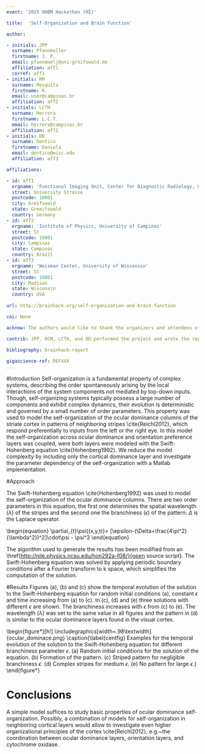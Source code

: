 ```yaml
---
event: '2015 OHBM Hackathon (HI)'

title:  'Self-Organization and Brain Function'

author:

- initials: JPP
  surname: Pfannmoller
  firstname: J. P.
  email: pfannmoelj@uni-greifswald.de 
  affiliation: aff1
  corref: aff1
- initials: RM
  surname: Mesquita
  firstname: R.
  email: user@campinas.br
  affiliation: aff2
- initials: LCTH
  surname: Herrera
  firstname: L.C.T.
  email: herrera@campinas.br 
  affiliation: aff2
- initials: DD
  surname: Dentico
  firstname: Daniela
  email: dentico@wisc.edu 
  affiliation: aff3

affiliations: 

- id: aff1
  orgname: 'Functional Imaging Unit, Center for Diagnostic Radiology, Unviersity Medicine Greifswald'
  street: University Strasse
  postcode: 10001
  city: Greifswald
  state: Greeifswald
  country: Germany
- id: aff2
  orgname: 'Institute of Physics, University of Campinas'
  street: St
  postcode: 10001
  city: Campinas
  state: Campinas
  country: Brazil
- id: aff3
  orgname: 'Waisman Center, University of Wisconsin'
  street: St
  postcode: 10001
  city: Madison
  state: Wisconsin
  country: USA
  
url: http://brainhack.org/self-organization-and-brain-function

coi: None

acknow: The authors would like to thank the organizers and attendees of the 2015 OHBM Hackathon. This work was supported by generous donations from individuals to the Center for Investigating Healthy Minds, founded and led by Dr.~Richard J. Davidson.

contrib: JPP, RCM, LCTH, and DD performed the project and wrote the report.
  
bibliography: brainhack-report

gigascience-ref: REFXXX
...
```


#Introduction
Self-organization is a fundamental property of complex systems, describing the order spontaneously arising by the local interactions of the system components not mediated by top-down inputs. Though, self-organizing systems typically possess a large number of components and exhibit complex dynamics, their evolution is deterministic and governed by a small number of order parameters. This property was used to model the self-organization of the ocular dominance columns of the striate cortex in patterns of neighboring stripes \cite{Reichl2012}, which respond preferentially to inputs from the left or the right eye. In this model the self-organization across ocular dominance and orientation preference layers was coupled, were both layers were modeled with the Swift-Hohenberg equation \cite{Hohenberg1992}. We reduce the model complexity by including only the cortical dominance layer and investigate the parameter dependency of the self-organization with a Matlab implementation. 

#Approach

The Swift-Hohenberg equation \cite{Hohenberg1992} was used to model the self-organization of the ocular dominance columns. There are two order parameters in this equation, the first one determines the spatial wavelength ($\lambda$) of the stripes and the second one the branchiness ($\epsilon$) of the pattern. $\Delta$ is the Laplace operator.

\begin{equation}
\partial_{t}\psi{(x,y,t)}= [\epsilon-(\Delta+\frac{4\pi^2}{\lambda^2})^2]\cdot\psi - \psi^3 
\end{equation} 

The algorithm used to generate the results has been modified from an \href{http://nile.physics.ncsu.edu/hon292a-f08/}{open source script}. The Swift-Hohenberg equation was solved by  applying periodic boundary conditions after a Fourier transform to k space, which simplifies the computation of the solution.

#Results
Figures (a), (b) and (c) show the temporal evolution of the solution to the Swift-Hohenberg equation for random initial conditions (a), constant $\epsilon$ and time increasing from (a) to (c). In (c), (d) and (e) three solutions with different $\epsilon$ are shown. The branchiness increases with $\epsilon$ from (c) to (e). The wavelength ($\lambda$) was set to the same value in all figures and the pattern in (d) is similar to the ocular dominance layers found in the visual cortex.

\begin{figure*}[h!]
  \includegraphics[width=.98\textwidth]{ocular_dominace.png}
  \caption{\label{centfig} Examples for the temporal evolution of the 
           solution to the Swift-Hohenberg equation for different 
           branchiness parameter $\epsilon$.  (a) Random initial 
           conditions for the solution of the equation. (b) Formation of 
           the pattern. (c) Striped pattern for negligible branchiness 
           $\epsilon$. (d) Complex stripes for medium $\epsilon$. (e)
           No pattern for large $\epsilon$.}
\end{figure*}

# Conclusions

A simple model suffices to study basic properties of ocular dominance self-organization. Possibly, a combination of models for self-organization in neighboring cortical layers would allow to investigate even higher organizational principles of the cortex \cite{Reichl2012}, e.g.~the coordination between ocular dominance layers, orientation layers, and cytochrome oxidase.